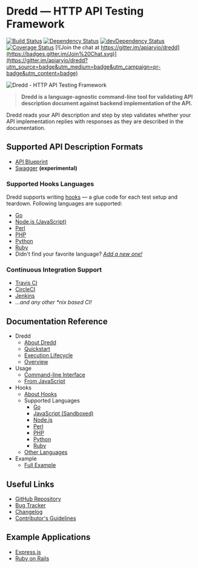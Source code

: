 # Dredd — HTTP API Testing Framework

[![Build Status](https://travis-ci.org/apiaryio/dredd.svg?branch=master)](https://travis-ci.org/apiaryio/dredd)
[![Dependency Status](https://david-dm.org/apiaryio/dredd.svg)](https://david-dm.org/apiaryio/dredd)
[![devDependency Status](https://david-dm.org/apiaryio/dredd/dev-status.svg)](https://david-dm.org/apiaryio/dredd#info=devDependencies)
[![Coverage Status](https://coveralls.io/repos/apiaryio/dredd/badge.svg?branch=master)](https://coveralls.io/r/apiaryio/dredd?branch=master)
[![Join the chat at https://gitter.im/apiaryio/dredd](https://badges.gitter.im/Join%20Chat.svg)](https://gitter.im/apiaryio/dredd?utm_source=badge&utm_medium=badge&utm_campaign=pr-badge&utm_content=badge)

![Dredd - HTTP API Testing Framework](https://raw.github.com/apiaryio/dredd/master/img/dredd.png?v=3&raw=true)

> **Dredd is a language-agnostic command-line tool for validating
API description document against backend implementation of the API.**

Dredd reads your API description and step by step validates whether your API
implementation replies with responses as they are described in the
documentation.

## Supported API Description Formats

- [API Blueprint][]
- [Swagger][] **(experimental)**

### Supported Hooks Languages

Dredd supports writing [hooks](https://dredd.readthedocs.io/en/latest/hooks/)
— a glue code for each test setup and teardown. Following languages are supported:

- [Go](https://dredd.readthedocs.io/en/latest/hooks-go/)
- [Node.js (JavaScript)](https://dredd.readthedocs.io/en/latest/hooks-nodejs/)
- [Perl](https://dredd.readthedocs.io/en/latest/hooks-perl/)
- [PHP](https://dredd.readthedocs.io/en/latest/hooks-php/)
- [Python](https://dredd.readthedocs.io/en/latest/hooks-python/)
- [Ruby](https://dredd.readthedocs.io/en/latest/hooks-ruby/)
- Didn't find your favorite language? _[Add a new one!](https://dredd.readthedocs.io/en/latest/hooks-new-language/)_

### Continuous Integration Support

- [Travis CI][]
- [CircleCI][]
- [Jenkins][]
- _...and any other *nix based CI!_

## Documentation Reference

- Dredd
    - [About Dredd](index.md)
    - [Quickstart](quickstart.md)
    - [Execution Lifecycle](execution-lifecycle.md)
    - [Overview](overview.md)
- Usage
    - [Command-line Interface](usage-cli.md)
    - [From JavaScript](usage-js.md)
- Hooks
    - [About Hooks](hooks.md)
    - Supported Languages
        - [Go](hooks-go.md)
        - [JavaScript (Sandboxed)](hooks-js-sandbox.md)
        - [Node.js](hooks-nodejs.md)
        - [Perl](hooks-perl.md)
        - [PHP](hooks-php.md)
        - [Python](hooks-python.md)
        - [Ruby](hooks-ruby.md)
    - [Other Languages](hooks-new-language.md)
- Example
    - [Full Example](example.md)

## Useful Links

- [GitHub Repository][]
- [Bug Tracker][]
- [Changelog][]
- [Contributor's Guidelines][]

## Example Applications

- [Express.js](http://github.com/apiaryio/dredd-example)
- [Ruby on Rails](https://gitlab.com/theodorton/dredd-test-rails/)


[API Blueprint]: http://apiblueprint.org/
[Swagger]: http://swagger.io/

[GitHub Repository]: https://github.com/apiaryio/dredd
[Bug Tracker]: https://github.com/apiaryio/dredd/issues?q=is%3Aopen
[Changelog]: https://github.com/apiaryio/dredd/blob/master/CHANGELOG.md
[Contributor's Guidelines]: https://github.com/apiaryio/dredd/blob/master/CONTRIBUTING.md

[Travis CI]: https://travis-ci.org/
[CircleCI]: https://circleci.com/
[Jenkins]: http://jenkins-ci.org/
